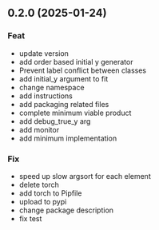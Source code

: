 ## 0.2.0 (2025-01-24)

### Feat

- update version
- add order based initial y generator
- Prevent label conflict between classes
- add initial_y argument to fit
- change namespace
- add instructions
- add packaging related files
- complete minimum viable product
- add debug_true_y arg
- add monitor
- add minimum implementation

### Fix

- speed up slow argsort for each element
- delete torch
- add torch to Pipfile
- upload to pypi
- change package description
- fix test

